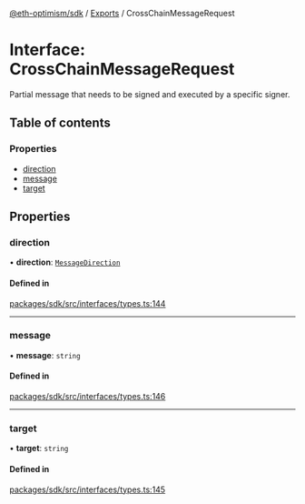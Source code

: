 [@eth-optimism/sdk](../README.md) / [Exports](../modules.md) / CrossChainMessageRequest

# Interface: CrossChainMessageRequest

Partial message that needs to be signed and executed by a specific signer.

## Table of contents

### Properties

- [direction](CrossChainMessageRequest.md#direction)
- [message](CrossChainMessageRequest.md#message)
- [target](CrossChainMessageRequest.md#target)

## Properties

### direction

• **direction**: [`MessageDirection`](../enums/MessageDirection.md)

#### Defined in

[packages/sdk/src/interfaces/types.ts:144](https://github.com/ethereum-optimism/optimism/blob/fe0376c5/packages/sdk/src/interfaces/types.ts#L144)

___

### message

• **message**: `string`

#### Defined in

[packages/sdk/src/interfaces/types.ts:146](https://github.com/ethereum-optimism/optimism/blob/fe0376c5/packages/sdk/src/interfaces/types.ts#L146)

___

### target

• **target**: `string`

#### Defined in

[packages/sdk/src/interfaces/types.ts:145](https://github.com/ethereum-optimism/optimism/blob/fe0376c5/packages/sdk/src/interfaces/types.ts#L145)
